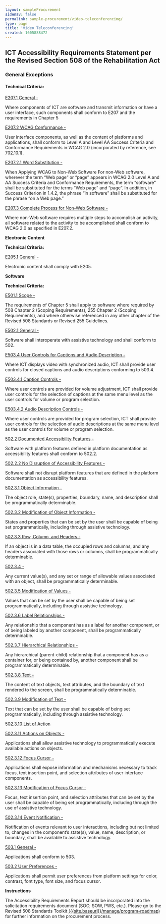 ```yaml
---
layout: sampleProcurement 
sidenav: false 
permalink: sample-procurement/video-teleconferencing/
type: page
title: 'Video Teleconferencing'
created: 1605888472
---
```


## **ICT Accessibility Requirements Statement per the Revised Section 508 of the Rehabilitation Act**

### **General Exceptions**

#### **Technical Criteria:**

[E207.1 General -][1]

Where components of ICT are software and transmit information or have a user interface, such components shall conform to E207 and the requirements in Chapter 5

[E207.2 WCAG Conformance -][1]

User interface components, as well as the content of platforms and applications, shall conform to Level A and Level AA Success Criteria and Conformance Requirements in WCAG 2.0 (incorporated by reference, see 702.10.1).

[E207.2.1 Word Substitution -][1]

When Applying WCAG to Non-Web Software For non-Web software, wherever the term “Web page” or “page” appears in WCAG 2.0 Level A and AA Success Criteria and Conformance Requirements, the term “software” shall be substituted for the terms “Web page” and “page”. In addition, in Success Criterion in 1.4.2, the phrase “in software” shall be substituted for the phrase “on a Web page.”

[E207.3 Complete Process for Non-Web Software -][1]

Where non-Web software requires multiple steps to accomplish an activity, all software related to the activity to be accomplished shall conform to WCAG 2.0 as specified in E207.2.

**Electronic Content**

**Technical Criteria:**

[E205.1 General -][2]

Electronic content shall comply with E205.

**Software**

**Technical Criteria:**

[E501.1 Scope -][3]

The requirements of Chapter 5 shall apply to software where required by 508 Chapter 2 (Scoping Requirements), 255 Chapter 2 (Scoping Requirements), and where otherwise referenced in any other chapter of the Revised 508 Standards or Revised 255 Guidelines.

[E502.1 General -][4]

Software shall interoperate with assistive technology and shall conform to 502.

[E503.4 User Controls for Captions and Audio Description -][5]

Where ICT displays video with synchronized audio, ICT shall provide user controls for closed captions and audio descriptions conforming to 503.4.

[E503.4.1 Caption Controls -][5]

Where user controls are provided for volume adjustment, ICT shall provide user controls for the selection of captions at the same menu level as the user controls for volume or program selection.

[E503.4.2 Audio Description Controls -][5]

Where user controls are provided for program selection, ICT shall provide user controls for the selection of audio descriptions at the same menu level as the user controls for volume or program selection.

[502.2 Documented Accessibility Features -][6]

Software with platform features defined in platform documentation as accessibility features shall conform to 502.2.

[502.2.2 No Disruption of Accessibility Features -][6]

Software shall not disrupt platform features that are defined in the platform documentation as accessibility features.

[502.3.1 Object Information -][6]

The object role, state(s), properties, boundary, name, and description shall be programmatically determinable.

[502.3.2 Modification of Object Information -][7]

States and properties that can be set by the user shall be capable of being set programmatically, including through assistive technology.

[502.3.3 Row, Column, and Headers -][7]

If an object is in a data table, the occupied rows and columns, and any headers associated with those rows or columns, shall be programmatically determinable.

[502.3.4 -][7]

Any current value(s), and any set or range of allowable values associated with an object, shall be programmatically determinable.

[502.3.5 Modification of Values -][7]

Values that can be set by the user shall be capable of being set programmatically, including through assistive technology.

[502.3.6 Label Relationships -][8]

Any relationship that a component has as a label for another component, or of being labeled by another component, shall be programmatically determinable.

[502.3.7 Hierarchical Relationships -][8]

Any hierarchical (parent-child) relationship that a component has as a container for, or being contained by, another component shall be programmatically determinable.

[502.3.8 Text -][8]

The content of text objects, text attributes, and the boundary of text rendered to the screen, shall be programmatically determinable.

[502.3.9 Modification of Text -][8]

Text that can be set by the user shall be capable of being set programmatically, including through assistive technology.

[502.3.10 List of Action][8]

[502.3.11 Actions on Objects -][9]

Applications shall allow assistive technology to programmatically execute available actions on objects.

[502.3.12 Focus Cursor -][9]

Applications shall expose information and mechanisms necessary to track focus, text insertion point, and selection attributes of user interface components.

[502.3.13 Modification of Focus Cursor -][9]

Focus, text insertion point, and selection attributes that can be set by the user shall be capable of being set programmatically, including through the use of assistive technology.

[502.3.14 Event Notification -][10]

Notification of events relevant to user interactions, including but not limited to, changes in the component’s state(s), value, name, description, or boundary, shall be available to assistive technology.

[503.1 General -][11]

Applications shall conform to 503.

[503.2 User Preferences -][11]

Applications shall permit user preferences from platform settings for color, contrast, font type, font size, and focus cursor.

**Instructions**

The Accessibility Requirements Report should be incorporated into the solicitation requirements document (SOO, SOW, PWS, etc.). Please go to the Revised 508 Standards Toolkit [({{site.baseurl}}/manage/program-roadmap)][12] for further information on the procurement process.

 [1]: {{site.baseurl}}/ict-accessibility#e207_1__e207_2__e207_3
 [2]: {{site.baseurl}}/ict-accessibility#e205_1_general
 [3]: {{site.baseurl}}/ict-accessibility#e501_1_scope
 [4]: {{site.baseurl}}/ict-accessibility#e502_1_general
 [5]: {{site.baseurl}}/ict-accessibility#e503_3__e503_4_1__e503_4_2
 [6]: {{site.baseurl}}/ict-accessibility#e502_2__e502_3__e502_4
 [7]: {{site.baseurl}}/ict-accessibility#502_3_2__502_3_3__502_3_4__502_3_5
 [8]: {{site.baseurl}}/ict-accessibility#502_3_6__502_3_7__502_3_8__502_3_9__502_3_10
 [9]: {{site.baseurl}}/ict-accessibility#502_3_11__502_3_12__502_3_13__502_3_14
 [10]: {{site.baseurl}}/ict-accessibility#e502_2__e502_2_2__e502_3_1
 [11]: {{site.baseurl}}/ict-accessibility#503_1__503_2
 [12]: {{site.baseurl}}/manage/program-roadmap